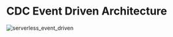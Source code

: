# CDC Event Driven Architecture

![serverless_event_driven](https://github.com/user-attachments/assets/d969f23d-2ee8-4c45-a9c8-b39fcaa6dd8c)
